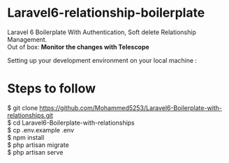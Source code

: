 # Laravel6-relationship-boilerplate
 Laravel 6 Boilerplate With Authentication, Soft delete Relationship Management.
 <br />
 Out of box: <b> Monitor the changes with Telescope </b>
 
 Setting up your development environment on your local machine :

# Steps to follow
<div class="text-white bg-blue mb-2">

$ git clone https://github.com/Mohammed5253/Laravel6-Boilerplate-with-relationships.git <br/>
$ cd Laravel6-Boilerplate-with-relationships <br/>
$ cp .env.example .env <br/>
$ npm install <br/>
$ php artisan migrate <br/>
$ php artisan serve <br/>

</div>

